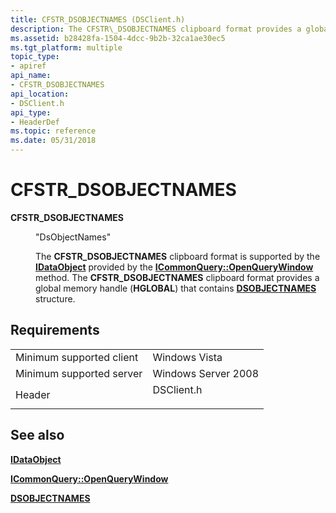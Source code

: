 ```yaml
---
title: CFSTR_DSOBJECTNAMES (DSClient.h)
description: The CFSTR\_DSOBJECTNAMES clipboard format provides a global memory handle (HGLOBAL) that contains DSOBJECTNAMES structure.
ms.assetid: b28428fa-1504-4dcc-9b2b-32ca1ae30ec5
ms.tgt_platform: multiple
topic_type:
- apiref
api_name:
- CFSTR_DSOBJECTNAMES
api_location:
- DSClient.h
api_type:
- HeaderDef
ms.topic: reference
ms.date: 05/31/2018
---
```


# CFSTR\_DSOBJECTNAMES

<dl> <dt>

<span id="CFSTR_DSOBJECTNAMES"></span><span id="cfstr_dsobjectnames"></span>**CFSTR\_DSOBJECTNAMES**
</dt> <dd> <dl> <dt>

"DsObjectNames"
</dt> <dt>



The **CFSTR\_DSOBJECTNAMES** clipboard format is supported by the [**IDataObject**](https://msdn.microsoft.com/library/ms688421(v=VS.85).aspx) provided by the [**ICommonQuery::OpenQueryWindow**](https://msdn.microsoft.com/library/ms676933(v=VS.85).aspx) method. The **CFSTR\_DSOBJECTNAMES** clipboard format provides a global memory handle (**HGLOBAL**) that contains [**DSOBJECTNAMES**](/windows/desktop/api/Dsclient/ns-dsclient-dsobjectnames) structure.


</dt> </dl> </dd> </dl>

## Requirements



|                                     |                                                                                       |
|-------------------------------------|---------------------------------------------------------------------------------------|
| Minimum supported client<br/> | Windows Vista<br/>                                                              |
| Minimum supported server<br/> | Windows Server 2008<br/>                                                        |
| Header<br/>                   | <dl> <dt>DSClient.h</dt> </dl> |



## See also

<dl> <dt>

[**IDataObject**](https://msdn.microsoft.com/library/ms688421(v=VS.85).aspx)
</dt> <dt>

[**ICommonQuery::OpenQueryWindow**](https://msdn.microsoft.com/library/ms676933(v=VS.85).aspx)
</dt> <dt>

[**DSOBJECTNAMES**](/windows/desktop/api/Dsclient/ns-dsclient-dsobjectnames)
</dt> </dl>

 

 





